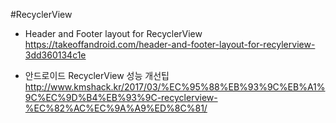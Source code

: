 #RecyclerView


* Header and Footer layout for RecyclerView
https://takeoffandroid.com/header-and-footer-layout-for-recylerview-3dd360134c1e

* 안드로이드 RecyclerView 성능 개선팁
http://www.kmshack.kr/2017/03/%EC%95%88%EB%93%9C%EB%A1%9C%EC%9D%B4%EB%93%9C-recyclerview-%EC%82%AC%EC%9A%A9%ED%8C%81/
